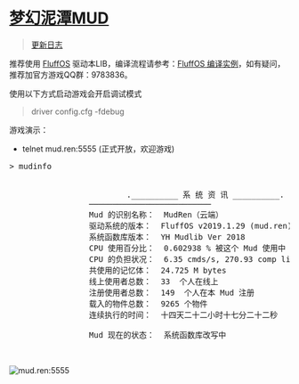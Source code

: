 # [梦幻泥潭MUD](https://mud.ren)

> [更新日志](https://github.com/oiuv/mud/blob/master/CHANGELOG.md)

推荐使用 [FluffOS](https://github.com/fluffos/fluffos) 驱动本LIB，编译流程请参考：[FluffOS 编译实例](https://bbs.mud.ren/threads/2)，如有疑问，推荐加官方游戏QQ群：9783836。

使用以下方式启动游戏会开启调试模式
> driver config.cfg -fdebug

游戏演示：
* telnet mud.ren:5555 (正式开放，欢迎游戏)

<pre>
> mudinfo


                         .__________ 系 统 资 讯 __________.
                 ──────────────────────────
                 Mud 的识别名称：  MudRen（云端）
                 驱动系统的版本：  FluffOS v2019.1.29 (mud.ren)
                 系统函数库版本：  YH Mudlib Ver 2018
                 CPU 使用百分比：  0.602938 % 被这个 Mud 使用中
                 CPU 的负担状况：  6.35 cmds/s, 270.93 comp lines/s
                 共使用的记忆体：  24.725 M bytes
                 线上使用者总数：  33  个人在线上
                 注册使用者总数：  149  个人在本 Mud 注册
                 载入的物件总数：  9265 个物件
                 连续执行的时间：  十四天二十二小时十七分二十二秒

                 Mud 现在的状态：  系统函数库改写中


</pre>
<img src="https://app.oiuv.cn/storage/screen/15413245501980.png" alt="mud.ren:5555">
